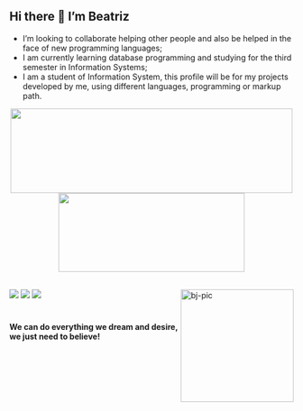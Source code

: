 <h2> Hi there 👋 I’m Beatriz</h2>

 - I’m looking to collaborate helping other people and also be helped in the face of new  programming languages;<br>
 - I am currently learning database programming and studying for the third semester in Information Systems;<br>
 - I am a student of Information System, this profile will be for my projects developed by me, using different languages, programming or markup path.<br>
 

 
 <div align="center">
  <a href:"https://github.com/bjustoo">
  <img height="150em" width="500" src="https://github-readme-stats.vercel.app/api?username=bjustoo&show_icons=true&theme=dracula&include_all_commits=true&count_private=true"/>
  <img height="140em" width="330" src="https://github-readme-stats.vercel.app/api/top-langs/?username=bjustoo&layout=compact&langs_count=7&theme=dracula"/>
</div>
 <br>
  <div> 
   
  <a href="https://instagram.com/a_justoo" target="_blank"><img src="https://img.shields.io/badge/-Instagram-%23E4405F?style=for-the-badge&logo=instagram&logoColor=white" target="_blank"></a>
  <a href = "mailto:beatrisjusto@gmail.com"><img src="https://img.shields.io/badge/-Gmail-%23333?style=for-the-badge&logo=gmail&logoColor=white" target="_blank"></a>
  <a href="https://www.linkedin.com/in/beatriz-justo-20b343203/" target="_blank"><img src="https://img.shields.io/badge/-LinkedIn-%230077B5?style=for-the-badge&logo=linkedin&logoColor=white" target="_blank"></a> 
   <img align="right" alt="bj-pic" height="200" style="border-radius:30x;"  src="https://user-images.githubusercontent.com/88691821/155412009-19f2fdc2-9b9c-4467-9d95-83c076e149a7.png">
   
</div>

  #
 


 <h4 style="top:200px;">We can do everything we dream and desire, we just need to believe!</h4>

 


